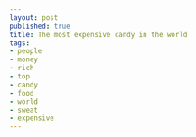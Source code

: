 ```yaml
---
layout: post
published: true
title: The most expensive candy in the world
tags:
- people
- money
- rich
- top
- candy
- food
- world
- sweat
- expensive
---
```

